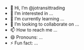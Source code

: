 - 👋 Hi, I’m @jotransittrading
- 👀 I’m interested in ...
- 🌱 I’m currently learning ...
- 💞️ I’m looking to collaborate on ...
- 📫 How to reach me ...
- 😄 Pronouns: ...
- ⚡ Fun fact: ...

<!---
jotransittrading/jotransittrading is a ✨ special ✨ repository because its `README.md` (this file) appears on your GitHub profile.
You can click the Preview link to take a look at your changes.
--->
